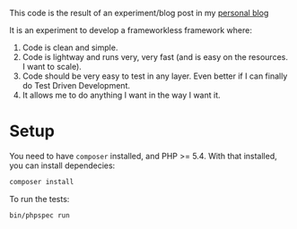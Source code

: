 This code is the result of an experiment/blog post in my [personal blog](http://schoren.me/)

It is an experiment to develop a frameworkless framework where:

1. Code is clean and simple.
2. Code is lightway and runs very, very fast (and is easy on the resources. I want to scale).
3. Code should be very easy to test in any layer. Even better if I can finally do Test Driven Development.
4. It allows me to do anything I want in the way I want it.

Setup
=====

You need to have `composer` installed, and PHP >= 5.4. With that installed, you can install dependecies:

```bash
composer install
```

To run the tests:

```bash
bin/phpspec run
```
